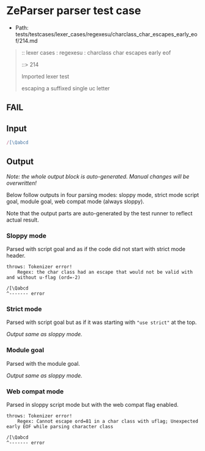 # ZeParser parser test case

- Path: tests/testcases/lexer_cases/regexesu/charclass_char_escapes_early_eof/214.md

> :: lexer cases : regexesu : charclass char escapes early eof
>
> ::> 214
>
> Imported lexer test
>
> escaping a suffixed single uc letter

## FAIL

## Input

`````js
/[\Qabcd
`````

## Output

_Note: the whole output block is auto-generated. Manual changes will be overwritten!_

Below follow outputs in four parsing modes: sloppy mode, strict mode script goal, module goal, web compat mode (always sloppy).

Note that the output parts are auto-generated by the test runner to reflect actual result.

### Sloppy mode

Parsed with script goal and as if the code did not start with strict mode header.

`````
throws: Tokenizer error!
    Regex: the char class had an escape that would not be valid with and without u-flag (ord=-2)

/[\Qabcd
^------- error
`````

### Strict mode

Parsed with script goal but as if it was starting with `"use strict"` at the top.

_Output same as sloppy mode._

### Module goal

Parsed with the module goal.

_Output same as sloppy mode._

### Web compat mode

Parsed in sloppy script mode but with the web compat flag enabled.

`````
throws: Tokenizer error!
    Regex: Cannot escape ord=81 in a char class with uflag; Unexpected early EOF while parsing character class

/[\Qabcd
^------- error
`````

